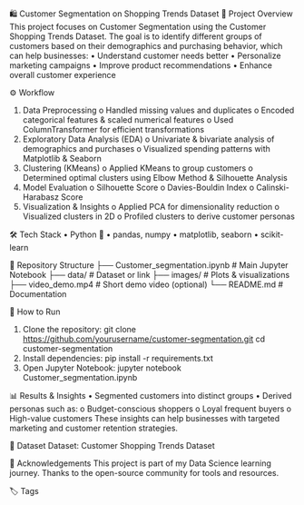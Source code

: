 🛍️ Customer Segmentation on Shopping Trends Dataset
📌 Project Overview
This project focuses on Customer Segmentation using the Customer Shopping Trends Dataset.
The goal is to identify different groups of customers based on their demographics and purchasing behavior, which can help businesses:
•	Understand customer needs better
•	Personalize marketing campaigns
•	Improve product recommendations
•	Enhance overall customer experience

⚙️ Workflow
1.	Data Preprocessing
o	Handled missing values and duplicates
o	Encoded categorical features & scaled numerical features
o	Used ColumnTransformer for efficient transformations
2.	Exploratory Data Analysis (EDA)
o	Univariate & bivariate analysis of demographics and purchases
o	Visualized spending patterns with Matplotlib & Seaborn
3.	Clustering (KMeans)
o	Applied KMeans to group customers
o	Determined optimal clusters using Elbow Method & Silhouette Analysis
4.	Model Evaluation
o	Silhouette Score
o	Davies-Bouldin Index
o	Calinski-Harabasz Score
5.	Visualization & Insights
o	Applied PCA for dimensionality reduction
o	Visualized clusters in 2D
o	Profiled clusters to derive customer personas

🛠️ Tech Stack
•	Python 🐍
•	pandas, numpy
•	matplotlib, seaborn
•	scikit-learn

📂 Repository Structure
├── Customer_segmentation.ipynb   # Main Jupyter Notebook
├── data/                         # Dataset or link
├── images/                       # Plots & visualizations
├── video_demo.mp4                 # Short demo video (optional)
└── README.md                     # Documentation

🚀 How to Run
1.	Clone the repository:
git clone https://github.com/yourusername/customer-segmentation.git
cd customer-segmentation
2.	Install dependencies:
pip install -r requirements.txt
3.	Open Jupyter Notebook:
jupyter notebook Customer_segmentation.ipynb

📊 Results & Insights
•	Segmented customers into distinct groups
•	Derived personas such as:
o	Budget-conscious shoppers
o	Loyal frequent buyers
o	High-value customers
These insights can help businesses with targeted marketing and customer retention strategies.

🔗 Dataset
Dataset: Customer Shopping Trends Dataset

🙌 Acknowledgements
This project is part of my Data Science learning journey.
Thanks to the open-source community for tools and resources.

🏷️ Tags

